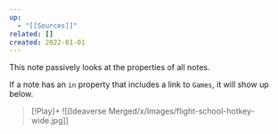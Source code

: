 ```yaml
---
up:
  - "[[Sources]]"
related: []
created: 2022-01-01
---
```

This note passively looks at the properties of all notes.

If a note has an `in` property that includes a link to `Games`, it will show up below.


> [!Play]+
> ![[Ideaverse Merged/x/Images/flight-school-hotkey-wide.jpg]]